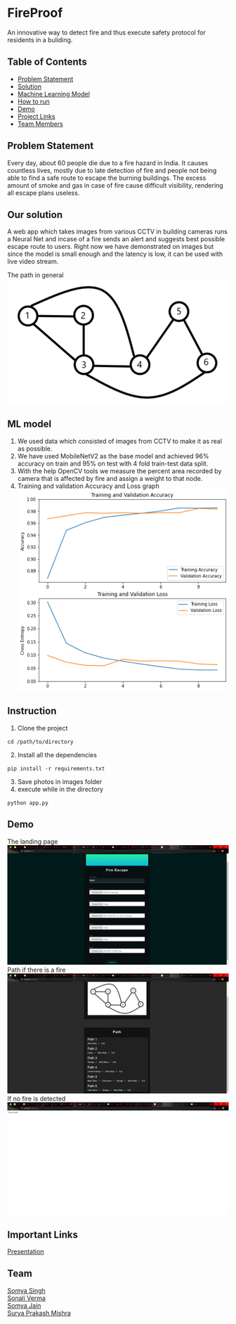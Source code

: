 # FireProof
An innovative way to detect fire and thus execute safety protocol for residents in a buliding.

## Table of Contents

- [Problem Statement](#Problem-Statement)
- [Solution](#Our-solution)
- [Machine Learning Model](#ML-model)
- [How to run](#Instruction)
- [Demo](#Demo)
- [Project Links](#Important-links)
- [Team Members](#Team)  


## Problem Statement
Every day, about 60 people die due to a fire hazard in India. It causes countless lives, mostly due to late detection of fire and people not being able to find a safe route to escape the burning buildings. The excess amount of smoke and gas in case of fire cause difficult visibility, rendering all escape plans useless.

## Our solution
A web app which takes images from various CCTV  in building cameras runs a Neural Net and incase of a fire sends an alert  and suggests best possible escape route to users. Right now we have demonstrated on images but since the model is small enough and the latency is low, it can be used with live video stream.
  
The path in general
![The path in general](https://github.com/old-school-kid/FireProof/blob/main/media/graph.png)


## ML model 
1. We used data which consisted of images from CCTV to make it as real as possible.
2. We have used MobileNetV2 as the base model and achieved 96% accuracy on train and 95% on test with 4 fold train-test data split.
3. With the help OpenCV tools we measure the percent area recorded by camera that is affected by fire and assign a weight to that node.  
4. Training and validation Accuracy and Loss graph
![Training and validation Accuracy and Loss graph](https://github.com/old-school-kid/FireProof/blob/main/media/Accuracy%20Loss%20graph%20.png)


## Instruction
1. Clone the project
```
cd /path/to/directory

```
2. Install all the dependencies
 ```
pip install -r requirements.txt
```
3. Save photos in images folder
4. execute while in the directory
 ```
python app.py
```

## Demo
The landing page
![The landing page](https://github.com/old-school-kid/FireProof/blob/main/media/Landing%20page.png)  
Path if there is a fire
![Path if there is a fire](https://github.com/old-school-kid/FireProof/blob/main/media/Path.png)  
If no fire is detected
![If no fire is detected](https://github.com/old-school-kid/FireProof/blob/main/media/No%20fire.png)

## Important Links
[Presentation](https://docs.google.com/presentation/d/15hfhQHfEvQtafrqppfLhot6F5t3R4naEtEJJR1Avqv0/edit?usp=sharing)

## Team 
[Somya Singh](https://github.com/somyachelsea)  
[Sonali Verma](https://github.com/sonaliverma82276)  
[Somya Jain](https://github.com/somyaj15)  
[Surya Prakash Mishra](https://github.com/old-school-kid)  
